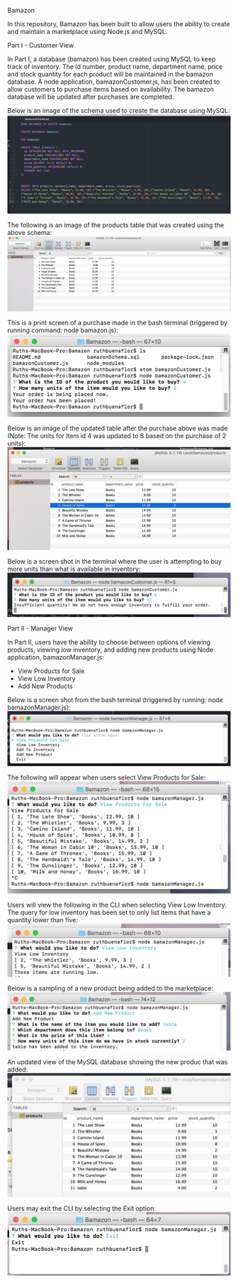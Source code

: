 Bamazon

In this repository, Bamazon has been built to allow users the ability to create and maintain a marketplace using Node.js and MySQL.

Part I - Customer View

In Part I, a database (bamazon) has been created using MySQL to keep track of inventory.  The Id number, product name, department name, price and stock quantity for each product will be maintained in the bamazon database.  A node application, bamazonCustomer.js, has been created to allow customers to purchase items based on availability.  The bamazon database will be updated after purchases are completed.

Below is an image of the schema used to create the database using MySQL:
![Bamazon SQL Schema Image](images/schema.png)

The following is an image of the products table that was created using the above schema:
![Bamazon Products Table - after initial creation](images/tableBefore.png)

This is a print screen of a purchase made in the bash terminal (triggered by running command: node bamazon.js):
![Bamazon Iniital Purchase](images/initialPurchase.png)

Below is an image of the updated table after the purchase above was made (Note: The units for Item id 4 was updated to 8 based on the purchase of 2 units):
![Bamazon Products Table - after purchase](images/tableAfter.png)

Below is a screen shot in the terminal where the user is attempting to buy more units than what is available in inventory:
![Bamazon Purchase - quantity not available](images/purchaseError.png)

Part II - Manager View

In Part II, users have the ability to choose between options of viewing products, viewing low inventory, and adding new products using Node application, bamazonManager.js:

* View Products for Sale
* View Low Inventory
* Add New Products

Below is a screen shot from the bash terminal (triggered by running: node bamazonManager.js):
![bamazon Manager command line screen shot](images/partII.png)

The following will appear when users select View Products for Sale:
![bamazon Manager view products](images/ManagerViewProducts.png)

Users will view the following in the CLI when selecting View Low Inventory. The query for low inventory has been set to only list items that have a quantity lower than five:
![bamazon Manager view low inventory](images/ManagerLowInventory.png)

Below is a sampling of a new product  being added to the marketplace:
![bamazon Manager Add New](images/ManagerAddNew.png)

An updated view of the MySQL database showing the new produc that was added:
![bamazon Manager DB update](images/ManagerAddItem.png)

Users may exit the CLI by selecting the Exit option:
![bamazon Manager Exit](images/ManagerExit.png)
